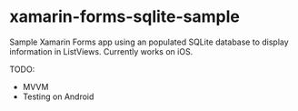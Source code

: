 # xamarin-forms-sqlite-sample
Sample Xamarin Forms app using an populated SQLite database to display information in ListViews. Currently works on iOS.

TODO:
- MVVM
- Testing on Android
